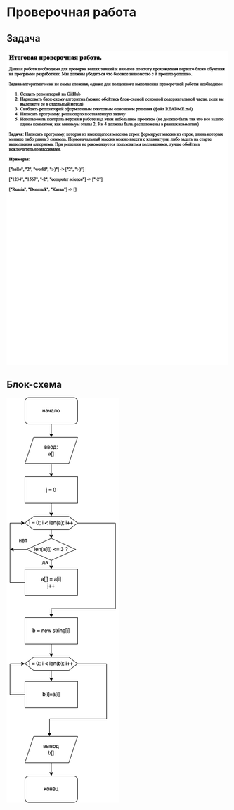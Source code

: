 # Проверочная работа

## Задача
![задание](task.png)

## Блок-схема
![блок-схема](gb-ver-work-1.drawio.png)

